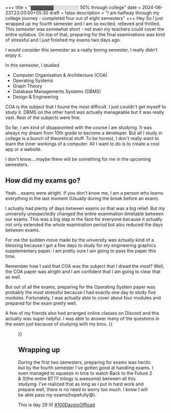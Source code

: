 
+++
title = "▓▓▓▓▓▓▓░░░░░░░░ 50% through college"
date = 2024-06-23T23:03:00+05:30
draft = false
description = "I am halfway through my college journey - completed four out of eight semesters"
+++
Hey
So I just wrapped up my fourth semester and I am so excited, relieved and thrilled. This semester was somewhat short - not even my teachers could cover the entire syllabus. On top of that, preparing for the final examinations was kind of stressful and I just finished my exams two days ago. 

I would consider this semester as a really boring semester, I really didn't enjoy it.

In this semester, I studied
- Computer Organisation & Architecture (COA)
- Operating Systems
- Graph Theory
- Database Managements Systems (DBMS)
- Design & Engineering

COA is the subject that I found the most difficult. I just couldn't get myself to study it. DBMS on the other hand was actually manageable but it was really vast. Rest of the subjects were fine.

So far, I am kind of disappointed with the course I am studying. It was always my dream from 10th grade to become a developer. But all I study in college is a bunch of theoretical stuff. To be honest, I don't really want to learn the inner workings of a computer. All I want to do is to create a cool app or a website.

I don't know....maybe there will be something for me in the upcoming semesters.

## How did my exams go?

Yeah....exams were alright. If you don't know me, I am a person who learns everything in the last moment (Usually during the break before an exam).

I actually had plenty of days between exams so that was a big relief. But my university unexpectedly changed the entire examination timetable between our exams. This was a big slap in the face for everyone because it actually not only extended the whole examination period but also reduced the days between exams.

For me the sudden move made by the university was actually kind of a blessing because I got a few days to study for my engineering graphics supplementary paper. I am pretty sure I am going to pass the paper this time.

Remember how I said that COA was the subject that I dread the most? Well, the COA paper was alright and I am confident that I am going to clear that as well.

But out of all the exams, preparing for the Operating System paper was probably the most stressful because I had exactly one day to study five modules. Fortunately, I was actually able to cover about four modules and prepared for the exam pretty well.

A few of my friends also had arranged online classes on Discord and this actually was super helpful. I was able to answer many of the questions in the exam just because of studying with my bros.
{{<figure src = "discord-class.webp" caption = "Group study with my friends on Discord" alt = "Screenshot of a voice chat with my friends on discord">}}

## Wrapping up

During the first two semesters, preparing for exams was hectic but by the fourth semester I've gotten good at handling exams. I even managed to squeeze in time to watch Back to the Future 2 & 3(the entire BTTF trilogy is awesome) between all this studying. I've realized that as long as I put in hard work and prepare well, there is no need to worry too much. I know I will be able pass my exams(hopefully😅).

This is day 29 0f [#100DaystoOffload](https://100daystooffload.com)




